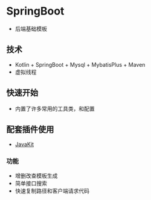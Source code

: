 # SpringBoot

- 后端基础模板

## 技术

- Kotlin + SpringBoot + Mysql + MybatisPlus + Maven
- 虚拟线程

## 快速开始

- 内置了许多常用的工具类，和配置

## 配套插件使用

- [JavaKit](https://plugins.jetbrains.com/plugin/20888-javakit)

### 功能

- 增删改查模板生成
- 简单接口搜索
- 快速复制路径和客户端请求代码